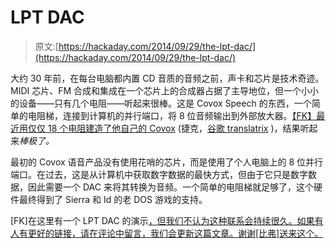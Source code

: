 # LPT DAC

> 原文:[https://hackaday.com/2014/09/29/the-lpt-dac/](https://hackaday.com/2014/09/29/the-lpt-dac/)

大约 30 年前，在每台电脑都内置 CD 音质的音频之前，声卡和芯片是技术奇迹。MIDI 芯片、FM 合成和集成在一个芯片上的合成器占据了主导地位，但一个小小的设备——只有几个电阻——听起来很棒。这是 Covox Speech 的东西，一个简单的电阻梯，连接到计算机的并行端口，将 8 位音频输出到外部放大器。[【FK】最近用仅仅 18 个电阻建造了他自己的 Covox](https://www.google.com/url?q=https%3A%2F%2Fblog.frantovo.cz%2Fc%2F307%2FDAC%2520%2528zvukov%25C3%25A1%2520karta%2529%2520pro%2520LPT%2520port%2520a.k.a.%2520Covox&sa=D&sntz=1&usg=AFQjCNFTQjPYtSWYwxRzJJPXs1TcZVANJA) (捷克，[谷歌 translatrix](https://translate.google.com/translate?sl=cs&tl=en&js=y&prev=_t&hl=en&ie=UTF-8&u=https%3A%2F%2Fblog.frantovo.cz%2Fc%2F307%2FDAC%2520%2528zvukov%25C3%25A1%2520karta%2529%2520pro%2520LPT%2520port%2520a.k.a.%2520Covox&edit-text=&act=url) )，结果听起来*棒极了。*

最初的 Covox 语音产品没有使用花哨的芯片，而是使用了个人电脑上的 8 位并行端口。在过去，这是从计算机中获取数字数据的最快方式，但由于它只是数字数据，因此需要一个 DAC 来将其转换为音频。一个简单的电阻梯就足够了，这个硬件最终得到了 Sierra 和 Id 的老 DOS 游戏的支持。

[FK]在这里有一个 LPT DAC 的演示[，但我们不认为这种联系会持续很久。如果有人有更好的链接，请在评论中留言，我们会更新这篇文章。谢谢[比弗]送来这个。](https://blog.frantovo.cz/s/818/somewhere%20-%20covox.ogv)